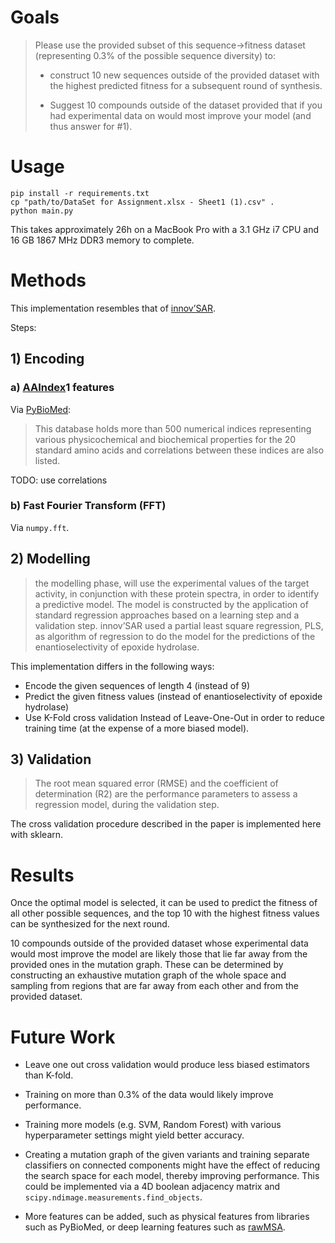 # Goals

> Please use the provided subset of this sequence->fitness dataset
> (representing 0.3% of the possible sequence diversity) to:
>
> - construct 10 new sequences outside of the provided dataset with the highest
> predicted fitness for a subsequent round of synthesis.
>
> - Suggest 10 compounds outside of the dataset provided that if you had
> experimental data on would most improve your model (and thus answer
> for #1). 

# Usage

```
pip install -r requirements.txt
cp "path/to/DataSet for Assignment.xlsx - Sheet1 (1).csv" .
python main.py
```

This takes approximately 26h on a MacBook Pro with a 3.1 GHz i7 CPU and
16 GB 1867 MHz DDR3 memory to complete.

# Methods 

This implementation resembles that of
[innov’SAR](https://www.genome.jp/aaindex/).

Steps:

## 1) Encoding

### a) [AAIndex](https://www.genome.jp/aaindex/)1 features

Via [PyBioMed](https://github.com/gadsbyfly/PyBioMed):

> This database holds more than 500 numerical indices representing various
> physicochemical and biochemical properties for the 20 standard amino
> acids and correlations between these indices are also listed.

TODO: use correlations

### b) Fast Fourier Transform (FFT)

Via `numpy.fft`.

## 2) Modelling

> the modelling phase, will use the experimental values of the target
> activity, in conjunction with these protein spectra, in order to identify
> a predictive model.
> The model is constructed by the application of standard regression
> approaches based on a learning step and a validation step. innov’SAR
> used a partial least square regression, PLS, as algorithm of regression
> to do the model for the predictions of the enantioselectivity of epoxide
> hydrolase. 

This implementation differs in the following ways:

- Encode the given sequences of length 4 (instead of 9)
- Predict the given fitness values (instead of enantioselectivity of epoxide
hydrolase)
- Use K-Fold cross validation Instead of Leave-One-Out in order to reduce
training time (at the expense of a more biased model).

## 3) Validation

> The root mean squared error (RMSE) and the coefficient of determination
> (R2) are the performance parameters to assess a regression model, during
> the validation step.

The cross validation procedure described in the paper is implemented here
with sklearn.

# Results 

Once the optimal model is selected, it can be used to predict the fitness
of all other possible sequences, and the top 10 with the highest fitness values
can be synthesized for the next round.

10 compounds outside of the provided dataset whose experimental data would most
improve the model are likely those that lie far away from the provided ones
in the mutation graph. These can be determined by constructing an exhaustive
mutation graph of the whole space and sampling from regions that are far away
from each other and from the provided dataset.

# Future Work

- Leave one out cross validation would produce less biased estimators than
K-fold.

- Training on more than 0.3% of the data would likely improve performance.

- Training more models (e.g. SVM, Random Forest) with various hyperparameter
settings might yield better accuracy.

- Creating a mutation graph of the given variants and training separate
classifiers on connected components might have the effect of reducing the
search space for each model, thereby improving performance. This could be
implemented via a 4D boolean adjacency matrix and
`scipy.ndimage.measurements.find_objects`.

- More features can be added, such as physical features from libraries
such as PyBioMed, or deep learning features such as
[rawMSA](https://www.biorxiv.org/content/10.1101/394437v2).
